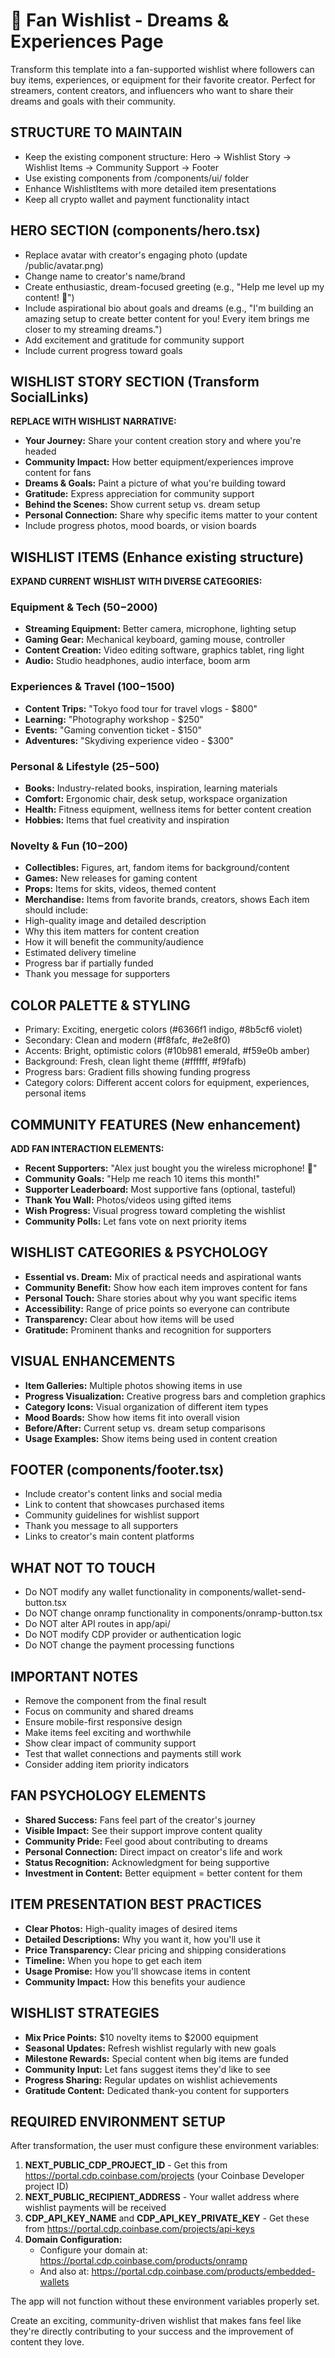 # 🎁 Fan Wishlist - Dreams & Experiences Page

Transform this template into a fan-supported wishlist where followers can buy items, experiences, or equipment for their favorite creator. Perfect for streamers, content creators, and influencers who want to share their dreams and goals with their community.

## STRUCTURE TO MAINTAIN
- Keep the existing component structure: Hero → Wishlist Story → Wishlist Items → Community Support → Footer
- Use existing components from /components/ui/ folder
- Enhance WishlistItems with more detailed item presentations
- Keep all crypto wallet and payment functionality intact

## HERO SECTION (components/hero.tsx)
- Replace avatar with creator's engaging photo (update /public/avatar.png)
- Change name to creator's name/brand
- Create enthusiastic, dream-focused greeting (e.g., "Help me level up my content! 🚀")
- Include aspirational bio about goals and dreams (e.g., "I'm building an amazing setup to create better content for you! Every item brings me closer to my streaming dreams.")
- Add excitement and gratitude for community support
- Include current progress toward goals

## WISHLIST STORY SECTION (Transform SocialLinks)
**REPLACE WITH WISHLIST NARRATIVE:**
- **Your Journey:** Share your content creation story and where you're headed
- **Community Impact:** How better equipment/experiences improve content for fans
- **Dreams & Goals:** Paint a picture of what you're building toward
- **Gratitude:** Express appreciation for community support
- **Behind the Scenes:** Show current setup vs. dream setup
- **Personal Connection:** Share why specific items matter to your content
- Include progress photos, mood boards, or vision boards

## WISHLIST ITEMS (Enhance existing structure)
**EXPAND CURRENT WISHLIST WITH DIVERSE CATEGORIES:**
### Equipment & Tech ($50-$2000)
- **Streaming Equipment:** Better camera, microphone, lighting setup
- **Gaming Gear:** Mechanical keyboard, gaming mouse, controller
- **Content Creation:** Video editing software, graphics tablet, ring light
- **Audio:** Studio headphones, audio interface, boom arm
### Experiences & Travel ($100-$1500)
- **Content Trips:** "Tokyo food tour for travel vlogs - $800"
- **Learning:** "Photography workshop - $250"
- **Events:** "Gaming convention ticket - $150"
- **Adventures:** "Skydiving experience video - $300"
### Personal & Lifestyle ($25-$500)
- **Books:** Industry-related books, inspiration, learning materials
- **Comfort:** Ergonomic chair, desk setup, workspace organization
- **Health:** Fitness equipment, wellness items for better content creation
- **Hobbies:** Items that fuel creativity and inspiration
### Novelty & Fun ($10-$200)
- **Collectibles:** Figures, art, fandom items for background/content
- **Games:** New releases for gaming content
- **Props:** Items for skits, videos, themed content
- **Merchandise:** Items from favorite brands, creators, shows
Each item should include:
- High-quality image and detailed description
- Why this item matters for content creation
- How it will benefit the community/audience
- Estimated delivery timeline
- Progress bar if partially funded
- Thank you message for supporters

## COLOR PALETTE & STYLING
- Primary: Exciting, energetic colors (#6366f1 indigo, #8b5cf6 violet)
- Secondary: Clean and modern (#f8fafc, #e2e8f0)
- Accents: Bright, optimistic colors (#10b981 emerald, #f59e0b amber)
- Background: Fresh, clean light theme (#ffffff, #f9fafb)
- Progress bars: Gradient fills showing funding progress
- Category colors: Different accent colors for equipment, experiences, personal items

## COMMUNITY FEATURES (New enhancement)
**ADD FAN INTERACTION ELEMENTS:**
- **Recent Supporters:** "Alex just bought you the wireless microphone! 🎤"
- **Community Goals:** "Help me reach 10 items this month!"
- **Supporter Leaderboard:** Most supportive fans (optional, tasteful)
- **Thank You Wall:** Photos/videos using gifted items
- **Wish Progress:** Visual progress toward completing the wishlist
- **Community Polls:** Let fans vote on next priority items

## WISHLIST CATEGORIES & PSYCHOLOGY
- **Essential vs. Dream:** Mix of practical needs and aspirational wants
- **Community Benefit:** Show how each item improves content for fans
- **Personal Touch:** Share stories about why you want specific items
- **Accessibility:** Range of price points so everyone can contribute
- **Transparency:** Clear about how items will be used
- **Gratitude:** Prominent thanks and recognition for supporters

## VISUAL ENHANCEMENTS
- **Item Galleries:** Multiple photos showing items in use
- **Progress Visualization:** Creative progress bars and completion graphics
- **Category Icons:** Visual organization of different item types
- **Mood Boards:** Show how items fit into overall vision
- **Before/After:** Current setup vs. dream setup comparisons
- **Usage Examples:** Show items being used in content creation

## FOOTER (components/footer.tsx)
- Include creator's content links and social media
- Link to content that showcases purchased items
- Community guidelines for wishlist support
- Thank you message to all supporters
- Links to creator's main content platforms

## WHAT NOT TO TOUCH
- Do NOT modify any wallet functionality in components/wallet-send-button.tsx
- Do NOT change onramp functionality in components/onramp-button.tsx
- Do NOT alter API routes in app/api/
- Do NOT modify CDP provider or authentication logic
- Do NOT change the payment processing functions

## IMPORTANT NOTES
- Remove the <PromptBlock /> component from the final result
- Focus on community and shared dreams
- Ensure mobile-first responsive design
- Make items feel exciting and worthwhile
- Show clear impact of community support
- Test that wallet connections and payments still work
- Consider adding item priority indicators

## FAN PSYCHOLOGY ELEMENTS
- **Shared Success:** Fans feel part of the creator's journey
- **Visible Impact:** See their support improve content quality
- **Community Pride:** Feel good about contributing to dreams
- **Personal Connection:** Direct impact on creator's life and work
- **Status Recognition:** Acknowledgment for being supportive
- **Investment in Content:** Better equipment = better content for them

## ITEM PRESENTATION BEST PRACTICES
- **Clear Photos:** High-quality images of desired items
- **Detailed Descriptions:** Why you want it, how you'll use it
- **Price Transparency:** Clear pricing and shipping considerations
- **Timeline:** When you hope to get each item
- **Usage Promise:** How you'll showcase items in content
- **Community Impact:** How this benefits your audience

## WISHLIST STRATEGIES
- **Mix Price Points:** $10 novelty items to $2000 equipment
- **Seasonal Updates:** Refresh wishlist regularly with new goals
- **Milestone Rewards:** Special content when big items are funded
- **Community Input:** Let fans suggest items they'd like to see
- **Progress Sharing:** Regular updates on wishlist achievements
- **Gratitude Content:** Dedicated thank-you content for supporters

## REQUIRED ENVIRONMENT SETUP
After transformation, the user must configure these environment variables:
1. **NEXT_PUBLIC_CDP_PROJECT_ID** - Get this from https://portal.cdp.coinbase.com/projects (your Coinbase Developer project ID)
2. **NEXT_PUBLIC_RECIPIENT_ADDRESS** - Your wallet address where wishlist payments will be received
3. **CDP_API_KEY_NAME** and **CDP_API_KEY_PRIVATE_KEY** - Get these from https://portal.cdp.coinbase.com/projects/api-keys
4. **Domain Configuration:**
   - Configure your domain at: https://portal.cdp.coinbase.com/products/onramp
   - And also at: https://portal.cdp.coinbase.com/products/embedded-wallets

The app will not function without these environment variables properly set.

Create an exciting, community-driven wishlist that makes fans feel like they're directly contributing to your success and the improvement of content they love.

